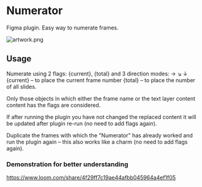 # Numerator

Figma plugin. Easy way to numerate frames.

![artwork.png](https://i.imgur.com/Cngxjoe.png)

## Usage
Numerate using 2 flags: {current}, {total} and 3 direction modes: → ↘ ↓
{current} – to place the current frame number
{total} – to place the number of all slides.

Only those objects in which either the frame name or the text layer content content has the flags are considered.

If after running the plugin you have not changed the replaced content it will be updated after plugin re-run (no need to add flags again).

Duplicate the frames with which the "Numerator" has already worked and run the plugin again – this also works like a charm (no need to add flags again).


### Demonstration for better understanding
https://www.loom.com/share/4f29ff7c19ae44afbb045964a4ef1f05
